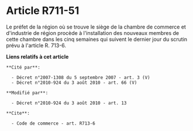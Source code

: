 # Article R711-51

Le préfet de la région où se trouve le siège de la chambre de commerce et d'industrie de région procède à l'installation des
nouveaux membres de cette chambre dans les cinq semaines qui suivent le dernier jour du scrutin prévu à l'article R. 713-6.

**Liens relatifs à cet article**

	**Cité par**:

	  - Décret n°2007-1308 du 5 septembre 2007 - art. 3 (V)
	  - Décret n°2010-924 du 3 août 2010 - art. 66 (V)

	**Modifié par**:

	  - Décret n°2010-924 du 3 août 2010 - art. 13

	**Cite**:

	  - Code de commerce - art. R713-6
